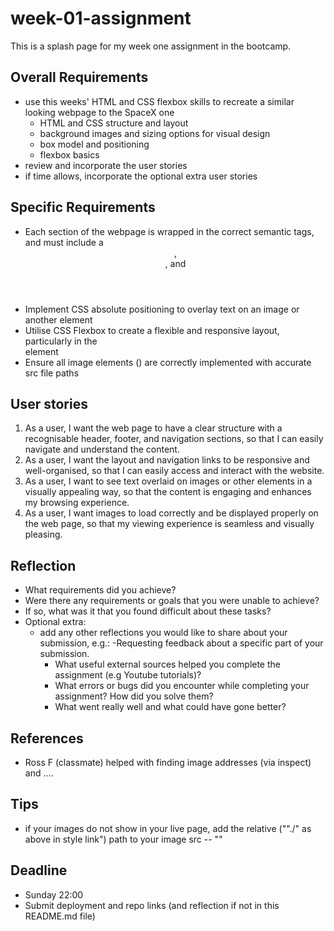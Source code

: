 # week-01-assignment

This is a splash page for my week one assignment in the bootcamp.

## Overall Requirements

- use this weeks' HTML and CSS flexbox skills to recreate a similar looking webpage to the SpaceX one
  - HTML and CSS structure and layout
  - background images and sizing options for visual design
  - box model and positioning
  - flexbox basics
- review and incorporate the user stories
- if time allows, incorporate the optional extra user stories

## Specific Requirements

- Each section of the webpage is wrapped in the correct semantic tags, and must include a <header>, <nav>, and <footer>
- Implement CSS absolute positioning to overlay text on an image or another element
- Utilise CSS Flexbox to create a flexible and responsive layout, particularly in the <nav> element
- Ensure all image elements (<img>) are correctly implemented with accurate src file paths

## User stories

1. As a user, I want the web page to have a clear structure with a recognisable header, footer, and navigation sections, so that I can easily navigate and understand the content.
2. As a user, I want the layout and navigation links to be responsive and well-organised, so that I can easily access and interact with the website.
3. As a user, I want to see text overlaid on images or other elements in a visually appealing way, so that the content is engaging and enhances my browsing experience.
4. As a user, I want images to load correctly and be displayed properly on the web page, so that my viewing experience is seamless and visually pleasing.

## Reflection

<!-- Please also provide an assignment reflection in your project README.md file. -->

- What requirements did you achieve?
- Were there any requirements or goals that you were unable to achieve?
- If so, what was it that you found difficult about these tasks?
- Optional extra:
  - add any other reflections you would like to share about your submission, e.g.:
    -Requesting feedback about a specific part of your submission.
    - What useful external sources helped you complete the assignment (e.g Youtube tutorials)?
    - What errors or bugs did you encounter while completing your assignment? How did you solve them?
    - What went really well and what could have gone better?

## References

<!-- - list your external ones -->

- Ross F (classmate) helped with finding image addresses (via inspect) and ....

## Tips

- if your images do not show in your live page, add the relative (""./" as above in style link") path to your image src -- "<img src="./image..." alt=""/>"

## Deadline

- Sunday 22:00
- Submit deployment and repo links (and reflection if not in this README.md file)
